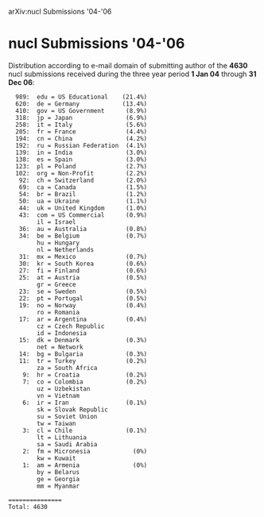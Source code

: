 arXiv:nucl Submissions '04-'06

nucl Submissions '04-'06
========================

Distribution according to e-mail domain of submitting author of the
**4630** nucl submissions received during the three year period **1 Jan
04** through **31 Dec 06**:

      989:  edu = US Educational    (21.4%)
      620:  de = Germany            (13.4%)
      410:  gov = US Government      (8.9%)
      318:  jp = Japan               (6.9%)
      258:  it = Italy               (5.6%)
      205:  fr = France              (4.4%)
      194:  cn = China               (4.2%)
      192:  ru = Russian Federation  (4.1%)
      139:  in = India               (3.0%)
      138:  es = Spain               (3.0%)
      123:  pl = Poland              (2.7%)
      102:  org = Non-Profit         (2.2%)
       92:  ch = Switzerland         (2.0%)
       69:  ca = Canada              (1.5%)
       54:  br = Brazil              (1.2%)
       50:  ua = Ukraine             (1.1%)
       44:  uk = United Kingdom      (1.0%)
       43:  com = US Commercial      (0.9%)
            il = Israel
       36:  au = Australia           (0.8%)
       34:  be = Belgium             (0.7%)
            hu = Hungary
            nl = Netherlands
       31:  mx = Mexico              (0.7%)
       30:  kr = South Korea         (0.6%)
       27:  fi = Finland             (0.6%)
       25:  at = Austria             (0.5%)
            gr = Greece
       23:  se = Sweden              (0.5%)
       22:  pt = Portugal            (0.5%)
       19:  no = Norway              (0.4%)
            ro = Romania
       17:  ar = Argentina           (0.4%)
            cz = Czech Republic
            id = Indonesia
       15:  dk = Denmark             (0.3%)
            net = Network
       14:  bg = Bulgaria            (0.3%)
       11:  tr = Turkey              (0.2%)
            za = South Africa
        9:  hr = Croatia             (0.2%)
        7:  co = Colombia            (0.2%)
            uz = Uzbekistan
            vn = Vietnam
        6:  ir = Iran                (0.1%)
            sk = Slovak Republic
            su = Soviet Union
            tw = Taiwan
        3:  cl = Chile               (0.1%)
            lt = Lithuania
            sa = Saudi Arabia
        2:  fm = Micronesia            (0%)
            kw = Kuwait
        1:  am = Armenia               (0%)
            by = Belarus
            ge = Georgia
            mm = Myanmar

    ===============
    Total: 4630
